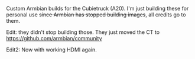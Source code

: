 Custom Armbian builds for the Cubietruck (A20). I'm just building these for personal use ~~since Armbian has stopped building images~~, all credits go to them. 

Edit: they didn't stop building those. They just moved the CT to https://github.com/armbian/community

Edit2: Now with working HDMI again.
